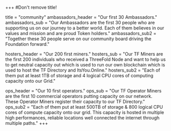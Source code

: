 +++
#Don't remove title!

title = "community"
ambassadors_header = "Our first 30 Ambassadors."
ambassadors_sub = "Our Ambassadors are the first 30 people who are supporting us on our journey to a better world. Each of them believes in our values and mission and are proud Token holders."
ambassadors_sub2 = "Together these 30 people serve on our community board driving the Foundation forward."

hosters_header = "Our 200 first miners."
hosters_sub = "Our TF Miners are the first 200 individuals who received a ThreeFold Node and want to help us to get neutral capacity out which is used to run our own blockchain which is used to host the TF Directory and ItsYou.Online."
hosters_sub2 = "Each of them put at least 1TB of storage and 4 logical CPU cores of computing capacity onto our Grid."

ops_header = "Our 10 first operators."
ops_sub = "Our TF Operator Miners are the first 10 commercial operators putting capacity on our network. These Operator Miners register their capacity to our TF Directory."
ops_sub2 = "Each of them put at least 500TB of storage &amp; 800 logical CPU cores of compute capacity onto our grid. This capacity is hosted in multiple high performances, reliable locations well connected the internet through multiple paths."
+++
